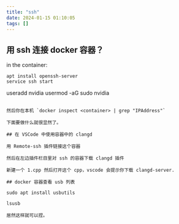 ```yaml
---
title: "ssh"
date: 2024-01-15 01:10:05
tags: []
---
```

## 用 ssh 连接 docker 容器？

in the container:

```
apt install openssh-server
service ssh start

```
useradd nvidia
usermod -aG sudo nvidia
```

然后你在本机 `docker inspect <container> | grep "IPAddress"` 

下面要做什么就很显然了。

## 在 VSCode 中使用容器中的 clangd

用 Remote-ssh 插件链接这个容器

然后在左边插件栏目里对 ssh 的容器下载 clangd 插件

新建一个 1.cpp 然后打开这个 cpp，vscode 会提示你下载 clangd-server.

## docker 容器查看 usb 列表

sudo apt install usbutils

lsusb

居然这样就可以捏。

